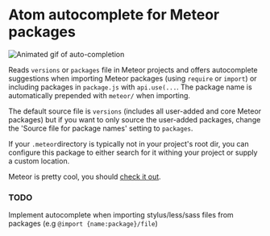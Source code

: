 # Atom autocomplete for Meteor packages

![Animated gif of auto-completion](http://photog.jonathangoley.com/images/autocomplete-with-packagesJs.gif)


Reads `versions` or `packages` file in Meteor projects and offers autocomplete suggestions when importing Meteor packages (using `require` or `import`) or including packages in `package.js` with `api.use(...`. The package name is automatically prepended with `meteor/` when importing.

The default source file is `versions` (includes all user-added and core Meteor packages) but if you want to only source the user-added packages, change the 'Source file for package names' setting to `packages`.

If your `.meteor`directory is typically not in your project's root dir, you can configure this package to either search for it withing your project or supply a custom location.

Meteor is pretty cool, you should [check it out](http://meteor.com/).

### TODO
Implement autocomplete when importing stylus/less/sass files from packages (e.g `@import {name:package}/file`)
